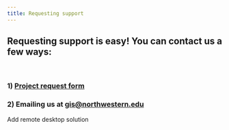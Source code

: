 ```yaml
---
title: Requesting support
---
```



## Requesting support is easy! You can contact us a few ways:

<br>

### 1) [Project request form](https://app.smartsheet.com/b/form/2f2ec327e6164f83b588b7bbe2e2b56f)

### 2) Emailing us at [gis@northwestern.edu](gis@northwestern.edu)


Add remote desktop solution
